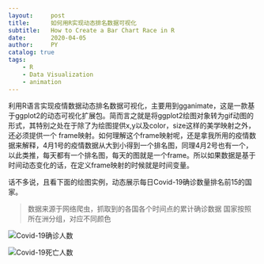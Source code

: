```yaml
---
layout:     post
title:      如何用R实现动态排名数据可视化
subtitle:   How to Create a Bar Chart Race in R
date:       2020-04-05
author:     PY
catalog: true
tags:
    - R
    - Data Visualization
    - animation
---
```


利用R语言实现疫情数据动态排名数据可视化，主要用到gganimate，这是一款基于ggplot2的动态可视化扩展包。简而言之就是将ggplot2绘图对象转为gif动图的形式，其特别之处在于除了为绘图提供x,y以及color，size这样的美学映射之外，还必须提供一个 frame映射。如何理解这个frame映射呢，还是拿我所用的疫情数据来解释，4月1号的疫情数据从大到小得到一个排名图，同理4月2号也有一个，以此类推，每天都有一个排名图，每天的图就是一个frame。所以如果数据是基于时间动态变化的话，在定义frame映射的时候就是时间变量。

话不多说，且看下面的绘图实例，动态展示每日Covid-19确诊数量排名前15的国家。

> 数据来源于网络爬虫，抓取到的各国各个时间点的累计确诊数据
> 国家按照所在洲分组，对应不同颜色

![Covid-19确诊人数](https://i.loli.net/2020/04/04/LCif1IcAYH4UuVy.gif)

![Covid-19死亡人数](https://i.loli.net/2020/04/05/qTQj6zfomJBa1YX.gif)
